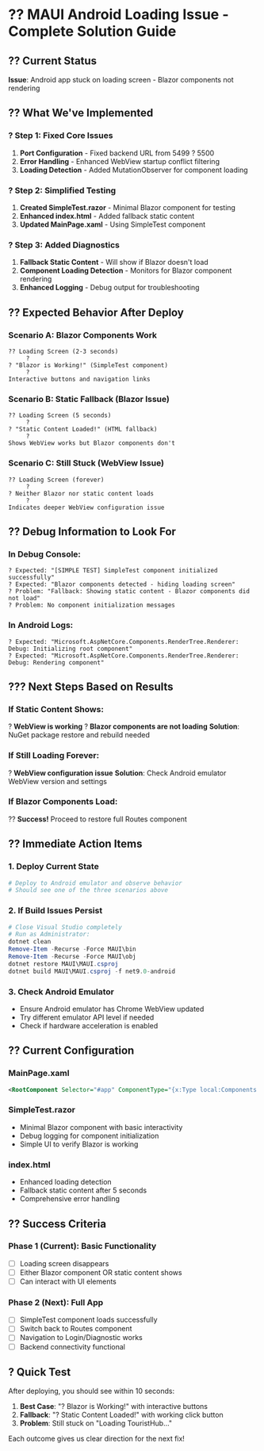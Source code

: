 # ?? MAUI Android Loading Issue - Complete Solution Guide

## ?? **Current Status**
**Issue**: Android app stuck on loading screen - Blazor components not rendering

## ?? **What We've Implemented**

### ? **Step 1: Fixed Core Issues**
1. **Port Configuration** - Fixed backend URL from 5499 ? 5500
2. **Error Handling** - Enhanced WebView startup conflict filtering
3. **Loading Detection** - Added MutationObserver for component loading

### ? **Step 2: Simplified Testing**
1. **Created SimpleTest.razor** - Minimal Blazor component for testing
2. **Enhanced index.html** - Added fallback static content
3. **Updated MainPage.xaml** - Using SimpleTest component

### ? **Step 3: Added Diagnostics**
1. **Fallback Static Content** - Will show if Blazor doesn't load
2. **Component Loading Detection** - Monitors for Blazor component rendering
3. **Enhanced Logging** - Debug output for troubleshooting

## ?? **Expected Behavior After Deploy**

### **Scenario A: Blazor Components Work**
```
?? Loading Screen (2-3 seconds)
     ?
? "Blazor is Working!" (SimpleTest component)
     ? 
Interactive buttons and navigation links
```

### **Scenario B: Static Fallback (Blazor Issue)**
```
?? Loading Screen (5 seconds)
     ?
? "Static Content Loaded!" (HTML fallback)
     ?
Shows WebView works but Blazor components don't
```

### **Scenario C: Still Stuck (WebView Issue)**
```
?? Loading Screen (forever)
     ?
? Neither Blazor nor static content loads
     ?
Indicates deeper WebView configuration issue
```

## ?? **Debug Information to Look For**

### **In Debug Console:**
```
? Expected: "[SIMPLE TEST] SimpleTest component initialized successfully"
? Expected: "Blazor components detected - hiding loading screen"
? Problem: "Fallback: Showing static content - Blazor components did not load"
? Problem: No component initialization messages
```

### **In Android Logs:**
```
? Expected: "Microsoft.AspNetCore.Components.RenderTree.Renderer: Debug: Initializing root component"
? Expected: "Microsoft.AspNetCore.Components.RenderTree.Renderer: Debug: Rendering component"
```

## ??? **Next Steps Based on Results**

### **If Static Content Shows:**
? **WebView is working**
? **Blazor components are not loading**
**Solution**: NuGet package restore and rebuild needed

### **If Still Loading Forever:**
? **WebView configuration issue**
**Solution**: Check Android emulator WebView version and settings

### **If Blazor Components Load:**
?? **Success!** Proceed to restore full Routes component

## ?? **Immediate Action Items**

### **1. Deploy Current State**
```bash
# Deploy to Android emulator and observe behavior
# Should see one of the three scenarios above
```

### **2. If Build Issues Persist**
```powershell
# Close Visual Studio completely
# Run as Administrator:
dotnet clean
Remove-Item -Recurse -Force MAUI\bin
Remove-Item -Recurse -Force MAUI\obj
dotnet restore MAUI\MAUI.csproj
dotnet build MAUI\MAUI.csproj -f net9.0-android
```

### **3. Check Android Emulator**
- Ensure Android emulator has Chrome WebView updated
- Try different emulator API level if needed
- Check if hardware acceleration is enabled

## ?? **Current Configuration**

### **MainPage.xaml**
```xml
<RootComponent Selector="#app" ComponentType="{x:Type local:Components.SimpleTest}" />
```

### **SimpleTest.razor**
- Minimal Blazor component with basic interactivity
- Debug logging for component initialization
- Simple UI to verify Blazor is working

### **index.html**
- Enhanced loading detection
- Fallback static content after 5 seconds
- Comprehensive error handling

## ?? **Success Criteria**

### **Phase 1 (Current): Basic Functionality**
- [ ] Loading screen disappears
- [ ] Either Blazor component OR static content shows
- [ ] Can interact with UI elements

### **Phase 2 (Next): Full App**
- [ ] SimpleTest component loads successfully
- [ ] Switch back to Routes component
- [ ] Navigation to Login/Diagnostic works
- [ ] Backend connectivity functional

## ? **Quick Test**

After deploying, you should see within 10 seconds:
1. **Best Case**: "? Blazor is Working!" with interactive buttons
2. **Fallback**: "? Static Content Loaded!" with working click button
3. **Problem**: Still stuck on "Loading TouristHub..."

Each outcome gives us clear direction for the next fix!